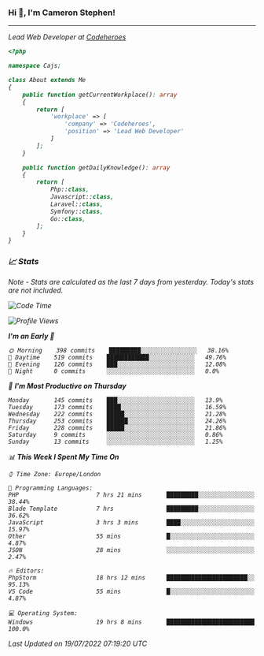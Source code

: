 ### Hi 👋, I'm Cameron Stephen!
<hr>
<p><em>Lead Web Developer at <a href="https://codeheroes.co.uk">Codeheroes</a></p>


```php
<?php

namespace Cajs;

class About extends Me
{
    public function getCurrentWorkplace(): array
    {
        return [
            'workplace' => [
                'company' => 'Codeheroes',
                'position' => 'Lead Web Developer'
            ]
        ];
    }

    public function getDailyKnowledge(): array
    {
        return [
            Php::class,
            Javascript::class,
            Laravel::class,
            Symfony::class,
            Go::class,
        ];
    }
}
```

### 📈 Stats
<p><em>Note - Stats are calculated as the last 7 days from yesterday. Today's stats are not included.</em></p>


<!--START_SECTION:waka-->
![Code Time](http://img.shields.io/badge/Code%20Time-3%2C025%20hrs%2053%20mins-blue)

![Profile Views](http://img.shields.io/badge/Profile%20Views-0-blue)

**I'm an Early 🐤** 

```text
🌞 Morning    398 commits    █████████░░░░░░░░░░░░░░░░   38.16% 
🌆 Daytime    519 commits    ████████████░░░░░░░░░░░░░   49.76% 
🌃 Evening    126 commits    ███░░░░░░░░░░░░░░░░░░░░░░   12.08% 
🌙 Night      0 commits      ░░░░░░░░░░░░░░░░░░░░░░░░░   0.0%

```
📅 **I'm Most Productive on Thursday** 

```text
Monday       145 commits    ███░░░░░░░░░░░░░░░░░░░░░░   13.9% 
Tuesday      173 commits    ████░░░░░░░░░░░░░░░░░░░░░   16.59% 
Wednesday    222 commits    █████░░░░░░░░░░░░░░░░░░░░   21.28% 
Thursday     253 commits    ██████░░░░░░░░░░░░░░░░░░░   24.26% 
Friday       228 commits    █████░░░░░░░░░░░░░░░░░░░░   21.86% 
Saturday     9 commits      ░░░░░░░░░░░░░░░░░░░░░░░░░   0.86% 
Sunday       13 commits     ░░░░░░░░░░░░░░░░░░░░░░░░░   1.25%

```


📊 **This Week I Spent My Time On** 

```text
⌚︎ Time Zone: Europe/London

💬 Programming Languages: 
PHP                      7 hrs 21 mins       █████████░░░░░░░░░░░░░░░░   38.44% 
Blade Template           7 hrs               █████████░░░░░░░░░░░░░░░░   36.62% 
JavaScript               3 hrs 3 mins        ████░░░░░░░░░░░░░░░░░░░░░   15.97% 
Other                    55 mins             █░░░░░░░░░░░░░░░░░░░░░░░░   4.87% 
JSON                     28 mins             ░░░░░░░░░░░░░░░░░░░░░░░░░   2.47%

🔥 Editors: 
PhpStorm                 18 hrs 12 mins      ███████████████████████░░   95.13% 
VS Code                  55 mins             █░░░░░░░░░░░░░░░░░░░░░░░░   4.87%

💻 Operating System: 
Windows                  19 hrs 8 mins       █████████████████████████   100.0%

```


 Last Updated on 19/07/2022 07:19:20 UTC
<!--END_SECTION:waka-->
